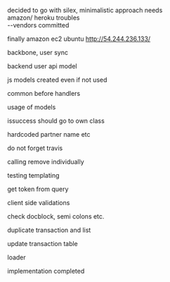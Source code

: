 decided to go with silex, minimalistic approach needs  
amazon/ heroku troubles  
--vendors committed  


finally amazon ec2 ubuntu  http://54.244.236.133/  


backbone, user sync

backend user api model

js models created even if not used

common before handlers

usage of models

issuccess should go to own class

hardcoded partner name etc

do not forget travis

calling remove individually


testing 
templating


get token from query


client side validations


check docblock,
semi colons
etc.

duplicate transaction and list


update transaction table

loader

implementation completed